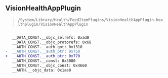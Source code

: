 ## VisionHealthAppPlugin

> `/System/Library/Health/FeedItemPlugins/VisionHealthAppPlugin.healthplugin/VisionHealthAppPlugin`

```diff

   __DATA_CONST.__objc_selrefs: 0xad8
   __DATA_CONST.__objc_protorefs: 0x68
   __AUTH_CONST.__auth_got: 0x1310
-  __AUTH_CONST.__auth_ptr: 0x750
+  __AUTH_CONST.__auth_ptr: 0x770
   __AUTH_CONST.__const: 0x3080
   __AUTH_CONST.__objc_const: 0x4660
   __AUTH.__objc_data: 0x1ae0

```
